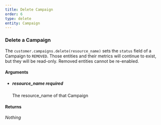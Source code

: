 ```yaml
---
title: Delete Campaign 
order: 6
type: delete
entity: Campaign 
---
```


### Delete a Campaign 

The `customer.campaigns.delete(resource_name)` sets the `status` field of a Campaign to `REMOVED`. Those entities and their metrics will continue to exist, but they will be read-only. Removed entities cannot be re-enabled.


#### Arguments

-   ##### resource_name _required_
    The resource_name of that Campaign


#### Returns

_Nothing_